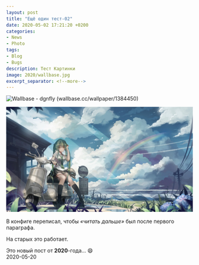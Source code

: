 ```yaml
---
layout: post  
title: "Ещё один тест-02"  
date: 2020-05-02 17:21:20 +0200
categories: 
- News
- Photo
tags: 
- Blog
- Bugs
description: Тест Картинки
image: 2020/wallbase.jpg
excerpt_separator: <!--more-->
---
```


![Wallbase - dgnfly (wallbase.cc/wallpaper/1384450)](http://ww1.sinaimg.cn/large/81b78497jw1emfgts2pt4j21hc0u0k1c.jpg)

![Wallbase-2](/assets/images/wallbase.jpg)

В конфиге переписал, чтобы *«читать дальше»* был после первого параграфа.

На старых это работает.
<!--more-->

Это новый пост от **2020**-года... :smile:  
2020-05-20  
